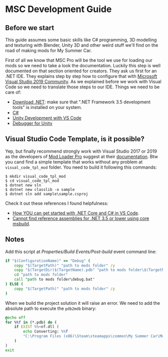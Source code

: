 # MSC Development Guide

## Before we start

This guide assumes some basic skills like C# programming, 3D modelling and texturing with Blender, Unity 3D and other weird stuff we'll find on the road of making mods for My Summer Car.

First of all we know that MSC Pro will be the tool we use for loading our mods so we need to take a look the documentation. Luckily this step is well documented on that section oriented for creators. They ask us first for an .NET IDE. They explains step by step how to configure that with [Microsoft Visual Studio 2019 Community](https://visualstudio.microsoft.com/vs/community/). As we explained before we work with Visual Code so we need to translate those steps to our IDE.
Things we need to be care of:

* [Download .NET](https://dotnet.microsoft.com/download): make sure that ".NET Framework 3.5 development tools" is installed on your system.
* [C#](https://marketplace.visualstudio.com/items?itemName=ms-dotnettools.csharp)
* [Unity Development with VS Code](https://code.visualstudio.com/docs/other/unity)
* [Debugger for Unity](https://marketplace.visualstudio.com/items?itemName=Unity.unity-debug)


## Visual Studio Code Template, is it possible?

Yep, but finally recommend strongly work with Visual Studio 2017 or 2019 as the developers of [Mod Loader Pro](https://mscloaderpro.github.io/docs/#/) suggest at their [documentation](https://mscloaderpro.github.io/docs/#/ForCreators/PreparingEnvironment). Btw you cand find a simple template that works without any problem at ``visual_code_tpl_mod`` folder. You need to build it following this commands:

```shell
$ mkdir visual_code_tpl_mod
$ cd visual_code_tpl_mod
$ dotnet new sln
$ dotnet new classlib -o sample
$ dotnet sln add sample\sample.csproj
```

Check it out these references I found helpfulness:

* [How YOU can get started with .NET Core and C# in VS Code](https://softchris.github.io/pages/dotnet-core.html#resources).
* [Cannot find reference assemblies for .NET 3.5 or lower using core msbuild](https://github.com/dotnet/msbuild/issues/1333).

## Notes

Add this script at *Properties/Build Events/Post-build* event command line:

```cmd
if "$(ConfigurationName)" == "Debug" (
    copy "$(TargetPath)" "path to mods folder" /y
    copy "$(TargetDir)$(TargetName).pdb" "path to mods folder\$(TargetName).pdb" /y
    cd "path to mods folder"
    call "path to mods folder\debug.bat"
) ELSE (
    copy "$(TargetPath)" "path to mods folder" /y
)
```

When we build the project solution it will raise an error. We need to add the absolute path to execute the `pdb2mdb` binary:

```cmd
@echo off
for %%f in (*.pdb) do (
	if EXIST %%~nf.dll (
		echo Converting: %%f
		"C:\Program Files (x86)\Steam\steamapps\common\My Summer Car\Mods\pdb2mdb.exe %%~nf.dll"
	)
)
exit
```
